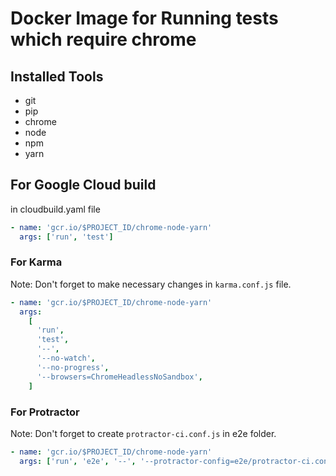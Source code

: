 # Docker Image for Running tests which require chrome

## Installed Tools

- git
- pip
- chrome
- node
- npm
- yarn

## For Google Cloud build

in cloudbuild.yaml file

```yaml
- name: 'gcr.io/$PROJECT_ID/chrome-node-yarn'
  args: ['run', 'test']
```

### For Karma

Note: Don't forget to make necessary changes in `karma.conf.js` file.

```yaml
- name: 'gcr.io/$PROJECT_ID/chrome-node-yarn'
  args:
    [
      'run',
      'test',
      '--',
      '--no-watch',
      '--no-progress',
      '--browsers=ChromeHeadlessNoSandbox',
    ]
```

### For Protractor

Note: Don't forget to create `protractor-ci.conf.js` in e2e folder.

```yaml
- name: 'gcr.io/$PROJECT_ID/chrome-node-yarn'
  args: ['run', 'e2e', '--', '--protractor-config=e2e/protractor-ci.conf.js']
```
